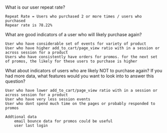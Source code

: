 What is our user repeat rate?

    Repeat Rate = Users who purchased 2 or more times / users who purchased
    Repear rate is 78.22%

What are good indicators of a user who will likely purchase again? 

    User who have considerable set of events for variety of product
    User who have higher add_to_cart/page_view ratio with in a session or across session for a product
    Users who have consistently have orders for promos. for the next set of promos, the likely for these users to purchase is higher 

What about indicators of users who are likely NOT to purchase again? If you had more data, what features would you want to look into to answer this question?

    User who have lower add_to_cart/page_view ratio with in a session or across session for a product
    User who have very less session events
    User who dont spend much time on the pages or probably responded to promos

    Addtional data
        email bounce data for promos could be useful
        user last login
        


